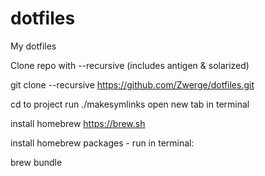 # dotfiles
My dotfiles

Clone repo with --recursive (includes antigen & solarized)

git clone --recursive https://github.com/Zwerge/dotfiles.git

cd to project
run ./makesymlinks
open new tab in terminal

install homebrew https://brew.sh

install homebrew packages - run in terminal:

brew bundle
